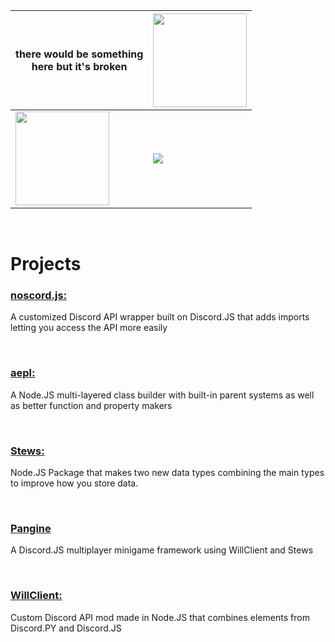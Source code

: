 | there would be something <br> here but it's broken | <img height=150 src="https://github-readme-stats-git-masterrstaa-rickstaa.vercel.app/api?username=paishee&theme=github_dark"> |
| ---- | ---- |
| <img height=150 src="https://github-profile-summary-cards.vercel.app/api/cards/profile-details?username=paishee&theme=github_dark"> | <img src="https://github-readme-stats.vercel.app/api/top-langs/?username=paishee&theme=github_dark">

<br>

# Projects

### **[noscord.js:](https://github.com/paishee/noscord.js)** 
A customized Discord API wrapper built on Discord.JS that adds imports letting you access the API more easily

<br>

### **[aepl:](https://github.com/paishee/aepl)** 
A Node.JS multi-layered class builder with built-in parent systems as well as better function and property makers

<br>

### **[Stews:](https://github.com/paishee/stews)** 
Node.JS Package that makes two new data types combining the main types to improve how you store data.

<br>

### **[Pangine](https://github.com/paishee/pangine)**
A Discord.JS multiplayer minigame framework using WillClient and Stews

<br>

### **[WillClient:](https://github.com/paishee/willclient)** 
Custom Discord API mod made in Node.JS that combines elements from Discord.PY and Discord.JS

<br>
